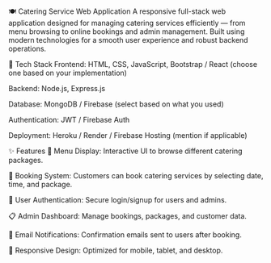 🍽️ Catering Service Web Application
A responsive full-stack web application designed for managing catering services efficiently — from menu browsing to online bookings and admin management. Built using modern technologies for a smooth user experience and robust backend operations.

🔧 Tech Stack
Frontend: HTML, CSS, JavaScript, Bootstrap / React (choose one based on your implementation)

Backend: Node.js, Express.js

Database: MongoDB / Firebase (select based on what you used)

Authentication: JWT / Firebase Auth

Deployment: Heroku / Render / Firebase Hosting (mention if applicable)

✨ Features
🧾 Menu Display: Interactive UI to browse different catering packages.

📅 Booking System: Customers can book catering services by selecting date, time, and package.

👤 User Authentication: Secure login/signup for users and admins.

📋 Admin Dashboard: Manage bookings, packages, and customer data.

📧 Email Notifications: Confirmation emails sent to users after booking.

📱 Responsive Design: Optimized for mobile, tablet, and desktop.
